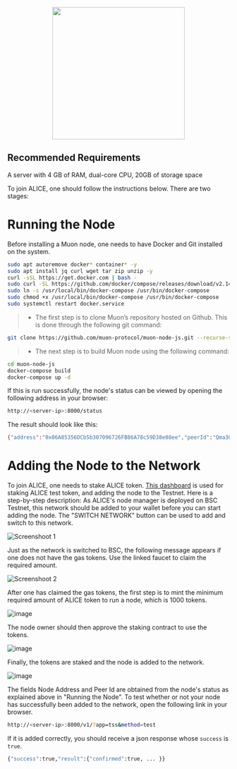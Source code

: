<p align="center">
  <img height="300" height="auto" src="https://pbs.twimg.com/profile_images/1610231138018017281/VJTt2BJy_400x400.jpg">
</p>

## Recommended Requirements
A server with 4 GB of RAM, dual-core CPU, 20GB of storage space

To join ALICE, one should follow the instructions below. There are two stages:
# Running the Node
Before installing a Muon node, one needs to have Docker and Git  installed on the system. 
```bash
sudo apt autoremove docker* container* -y
sudo apt install jq curl wget tar zip unzip -y
curl -sSL https://get.docker.com | bash -
sudo curl -SL https://github.com/docker/compose/releases/download/v2.14.2/docker-compose-linux-x86_64 -o /usr/local/bin/docker-compose
sudo ln -s /usr/local/bin/docker-compose /usr/bin/docker-compose
sudo chmod +x /usr/local/bin/docker-compose /usr/bin/docker-compose
sudo systemctl restart docker.service
```

>- The first step is to clone Muon’s repository hosted on Github. This is done through the following git command: 
```bash
git clone https://github.com/muon-protocol/muon-node-js.git --recurse-submodules --branch testnet
```
>- The next step is to build Muon node using the following command:
```bash
cd muon-node-js
docker-compose build
docker-compose up -d
```
If this is run successfully, the node's status can be viewed by opening the following address in your browser: 
```bash
http://<server-ip>:8000/status
```
The result should look like this:
```bash
{"address":"0x06A85356DCb5b307096726FB86A78c59D38e08ee","peerId":"Qma3GsJmB47xYuyahPZPSadh1avvxfyYQwk8R3UnFrQ6aP","managerContract":{"network":"bsctest","address":"0x2efB53c11FC935f6114B3fC37AaFa6a76B263a4E"},"shield":{"enable":false,"apps":[]},"addedToNetwork":false}
```
# Adding the Node to the Network 
To join ALICE, one needs to stake ALICE token. [This dashboard](https://alice.muon.net/join/) is used for staking ALICE test token, and adding the node to the Testnet. Here is a step-by-step description:
As ALICE's node manager is deployed on BSC Testnet, this network should be added to your wallet before you can start adding the node. The "SWITCH NETWORK" button can be used to add and switch to this network.

![Screenshoot 1](https://user-images.githubusercontent.com/85473027/213611801-fbabd7ca-2c25-4f87-a2d4-4fd02a3e9590.png)

Just as the network is switched to BSC, the following message appears if one does not have the gas tokens. Use the linked faucet to claim the required amount.

![Screenshoot 2](https://user-images.githubusercontent.com/85473027/213611906-e580bcd4-7b66-48cb-8030-248c43c41e4d.png)

After one has claimed the gas tokens, the first step is to mint the minimum required amount of ALICE token to run a node, which is 1000 tokens. 

![image](https://user-images.githubusercontent.com/85473027/213611965-5fa49de1-5609-4660-aaad-efb46ad16b85.png)

The node owner should then approve the staking contract to use the tokens.

![image](https://user-images.githubusercontent.com/85473027/213612009-0fda13b4-2f24-467b-a7c5-ec9afbef974b.png)

Finally, the tokens are staked and the node is added to the network. 

![image](https://user-images.githubusercontent.com/85473027/213612058-f575d180-542e-4caf-aadd-b85056901e90.png)

The fields Node Address and Peer Id are obtained from the node's status as explained above in "Running the Node". 
To test whether or not your node has successfully been added to the network, open the following link in your browser.

```bash
http://<server-ip>:8000/v1/?app=tss&method=test
```

If it is added correctly, you should receive a json response whose `success` is `true`.
```bash
{"success":true,"result":{"confirmed":true, ... }}
```



